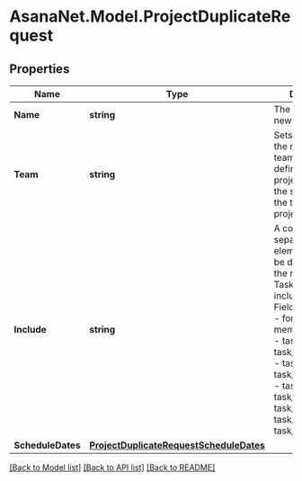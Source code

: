 # AsanaNet.Model.ProjectDuplicateRequest

## Properties

Name | Type | Description | Notes
------------ | ------------- | ------------- | -------------
**Name** | **string** | The name of the new project. | 
**Team** | **string** | Sets the team of the new project. If team is not defined, the new project will be in the same team as the the original project. | [optional] 
**Include** | **string** | A comma-separated list of elements that will be duplicated to the new project. Tasks are always included. ##### Fields - allocations - forms - members - notes - task_assignee - task_attachments - task_dates - task_dependencies - task_followers - task_notes - task_projects - task_subtasks - task_tags | [optional] 
**ScheduleDates** | [**ProjectDuplicateRequestScheduleDates**](ProjectDuplicateRequestScheduleDates.md) |  | [optional] 

[[Back to Model list]](../README.md#documentation-for-models) [[Back to API list]](../README.md#documentation-for-api-endpoints) [[Back to README]](../README.md)


